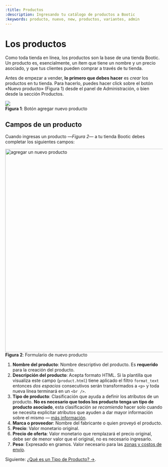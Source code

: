 ```yaml
---
:title: Productos
:description: Ingresando tu catálogo de productos a Bootic
:keywords: producto, nuevo, new, productos, variantes, admin
---
```


# Los productos

Como toda tienda en línea, los productos son la base de una tienda Bootic. Un producto es,
esencialmente, un ítem que tiene un nombre y un precio asociado, y que tus clientes pueden comprar a
través de tu tienda.

Antes de empezar a vender, **lo primero que debes hacer** es _crear_ los productos en tu tienda.
Para hacerlo, puedes hacer click sobre el botón «Nuevo producto» (Figura 1) desde el panel de
Administración, o bien desde la sección Productos.

<div class="captura">
  <div class="c-contenido">
    <img src="/img/admin/agregar_nuevo_producto.png">
  </div>
  <div class="c-pie"><strong>Figura 1</strong>: Botón agregar nuevo producto </div>
</div>


## Campos de un producto

Cuando ingresas un producto —<em>Figura 2</em>— a tu tienda Bootic debes completar los siguientes
campos:

<div class="captura">
  <div class="c-contenido">
    <img src="/img/admin/ss_new_product.png" width="650" alt="agregar un nuevo producto" />
  </div>
  <div class="c-pie">
    <strong>Figura 2</strong>: Formulario de nuevo producto
  </div>
</div>

1. **Nombre del producto**: Nombre descriptivo del producto. Es **requerido** para la creación del
   producto.
2. **Descripción del producto**: Acepta formato HTML. Si la plantilla que visualiza este campo
   (`product.html`) tiene aplicado el filtro `format_text` entonces _dos espacios_ consecutivos
   serán transformados a `<p>` y toda nueva línea terminará en un `<br />`.
3. **Tipo de producto**: Clasificación que ayuda a definir los atributos de un producto. **No es
   necesario que todos los producto tenga un tipo de producto asociado**, esta clasificación _se
   recomienda_ hacer solo cuando se necesita explicitar atributos que ayuden a dar mayor información
   sobre el mismo — [más información](/es/administracion/productos/tipos-y-atributos).
4. **Marca o proveedor**: Nombre del fabricante o quien proveyó el producto. 
5. **Precio**: Valor monetario original.
6. **Precio de oferta**:  Valor monetario que remplazará el precio original, debe ser de menor valor que el original, no es necesario ingresarlo.
7. **Peso**: Expresado en gramos. Valor necesario para las [zonas y costos de
   envío](/es/configuracion/formas-de-envio).


Siguiente: [¿Qué es un Tipo de Producto? &rarr;](/es/administracion/productos/tipos-y-atributos).

